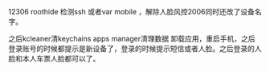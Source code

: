 12306 roothide 检测ssh 或者var mobile ，解除人脸风控2006同时还改了设备名字。

之后kcleaner清keychains apps manager清理数据 卸载应用，重启手机，之后登录账号的时候都提示是新设备了，登录的时候提示短信或者人脸。之后登录的人脸和本人车票人脸都可以了。